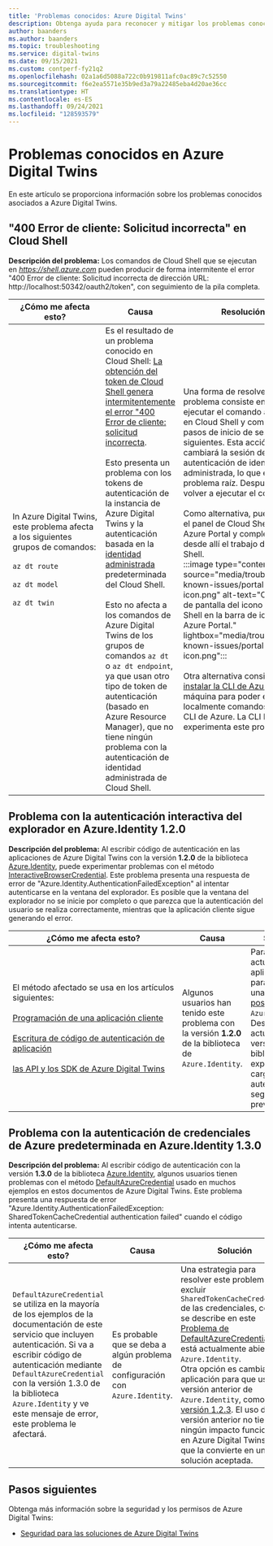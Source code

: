 ```yaml
---
title: 'Problemas conocidos: Azure Digital Twins'
description: Obtenga ayuda para reconocer y mitigar los problemas conocidos de Azure Digital Twins.
author: baanders
ms.author: baanders
ms.topic: troubleshooting
ms.service: digital-twins
ms.date: 09/15/2021
ms.custom: contperf-fy21q2
ms.openlocfilehash: 02a1a6d5088a722c0b919811afc0ac89c7c52550
ms.sourcegitcommit: f6e2ea5571e35b9ed3a79a22485eba4d20ae36cc
ms.translationtype: HT
ms.contentlocale: es-ES
ms.lasthandoff: 09/24/2021
ms.locfileid: "128593579"
---
```

# <a name="known-issues-in-azure-digital-twins"></a>Problemas conocidos en Azure Digital Twins

En este artículo se proporciona información sobre los problemas conocidos asociados a Azure Digital Twins.

## <a name="400-client-error-bad-request-in-cloud-shell"></a>"400 Error de cliente: Solicitud incorrecta" en Cloud Shell

**Descripción del problema:** Los comandos de Cloud Shell que se ejecutan en *https://shell.azure.com* pueden producir de forma intermitente el error "400 Error de cliente: Solicitud incorrecta de dirección URL: http://localhost:50342/oauth2/token", con seguimiento de la pila completa.

| ¿Cómo me afecta esto? | Causa | Resolución |
| --- | --- | --- |
| In&nbsp;Azure&nbsp;Digital&nbsp;Twins, este problema afecta a los siguientes grupos de comandos:<br><br>`az dt route`<br><br>`az dt model`<br><br>`az dt twin` | Es el resultado de un problema conocido en Cloud Shell: [La obtención del token de Cloud Shell genera intermitentemente el error "400 Error de cliente: solicitud incorrecta](https://github.com/Azure/azure-cli/issues/11749).<br><br>Esto presenta un problema con los tokens de autenticación de la instancia de Azure Digital Twins y la autenticación basada en la [identidad administrada](../active-directory/managed-identities-azure-resources/overview.md) predeterminada del Cloud Shell. <br><br>Esto no afecta a los comandos de Azure Digital Twins de los grupos de comandos `az dt` o `az dt endpoint`, ya que usan otro tipo de token de autenticación (basado en Azure Resource Manager), que no tiene ningún problema con la autenticación de identidad administrada de Cloud Shell. | Una forma de resolver este problema consiste en volver a ejecutar el comando `az login` en Cloud Shell y completar los pasos de inicio de sesión siguientes. Esta acción cambiará la sesión de la autenticación de identidad administrada, lo que evita el problema raíz. Después, puede volver a ejecutar el comando.<br><br>Como alternativa, puede abrir el panel de Cloud Shell en Azure Portal y completar desde allí el trabajo de Cloud Shell.<br>:::image type="content" source="media/troubleshoot-known-issues/portal-launch-icon.png" alt-text="Captura de pantalla del icono de Cloud Shell en la barra de iconos de Azure Portal." lightbox="media/troubleshoot-known-issues/portal-launch-icon.png":::<br><br>Otra alternativa consiste en [instalar la CLI de Azure](/cli/azure/install-azure-cli) en su máquina para poder ejecutar localmente comandos de la CLI de Azure. La CLI local no experimenta este problema. |

## <a name="issue-with-interactive-browser-authentication-on-azureidentity-120"></a>Problema con la autenticación interactiva del explorador en Azure.Identity 1.2.0

**Descripción del problema:** Al escribir código de autenticación en las aplicaciones de Azure Digital Twins con la versión **1.2.0** de la biblioteca [Azure.Identity](/dotnet/api/azure.identity?view=azure-dotnet&preserve-view=true), puede experimentar problemas con el método [InteractiveBrowserCredential](/dotnet/api/azure.identity.interactivebrowsercredential?view=azure-dotnet&preserve-view=true). Este problema presenta una respuesta de error de "Azure.Identity.AuthenticationFailedException" al intentar autenticarse en la ventana del explorador. Es posible que la ventana del explorador no se inicie por completo o que parezca que la autenticación del usuario se realiza correctamente, mientras que la aplicación cliente sigue generando el error.

| ¿Cómo me afecta esto? | Causa | Solución |
| --- | --- | --- |
| El&nbsp;método&nbsp;afectado&nbsp;se&nbsp;usa&nbsp;en&nbsp;los&nbsp;artículos siguientes:<br><br>[Programación de una aplicación cliente](tutorial-code.md)<br><br>[Escritura de código de autenticación de aplicación](how-to-authenticate-client.md)<br><br>[las API y los SDK de Azure Digital Twins](concepts-apis-sdks.md) | Algunos usuarios han tenido este problema con la versión **1.2.0** de la biblioteca de `Azure.Identity`. | Para resolverlo, actualice las aplicaciones para que usen una [versión posterior](https://www.nuget.org/packages/Azure.Identity) de `Azure.Identity`. Después de actualizar la versión de la biblioteca, el explorador se cargará y autenticará según lo previsto. |

## <a name="issue-with-default-azure-credential-authentication-on-azureidentity-130"></a>Problema con la autenticación de credenciales de Azure predeterminada en Azure.Identity 1.3.0

**Descripción del problema:** Al escribir código de autenticación con la versión **1.3.0** de la biblioteca [Azure.Identity](/dotnet/api/azure.identity?view=azure-dotnet&preserve-view=true), algunos usuarios tienen problemas con el método [DefaultAzureCredential](/dotnet/api/azure.identity.defaultazurecredential?view=azure-dotnet&preserve-view=true) usado en muchos ejemplos en estos documentos de Azure Digital Twins. Este problema presenta una respuesta de error "Azure.Identity.AuthenticationFailedException: SharedTokenCacheCredential authentication failed" cuando el código intenta autenticarse.

| ¿Cómo me afecta esto? | Causa | Solución |
| --- | --- | --- |
| `DefaultAzureCredential` se utiliza en la mayoría de los ejemplos de la documentación de este servicio que incluyen autenticación. Si va a escribir código de autenticación mediante `DefaultAzureCredential` con la versión 1.3.0 de la biblioteca `Azure.Identity` y ve este mensaje de error, este problema le afectará. | Es probable que se deba a algún problema de configuración con `Azure.Identity`. | Una estrategia para resolver este problema es excluir `SharedTokenCacheCredential` de las credenciales, como se describe en este [Problema de DefaultAzureCredential](https://github.com/Azure/azure-sdk/issues/1970) que está actualmente abierto en `Azure.Identity`.<br>Otra opción es cambiar la aplicación para que use una versión anterior de `Azure.Identity`, como la [versión 1.2.3](https://www.nuget.org/packages/Azure.Identity/1.2.3). El uso de una versión anterior no tiene ningún impacto funcional en Azure Digital Twins, lo que la convierte en una solución aceptada. |

## <a name="next-steps"></a>Pasos siguientes

Obtenga más información sobre la seguridad y los permisos de Azure Digital Twins:
* [Seguridad para las soluciones de Azure Digital Twins](concepts-security.md)
